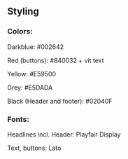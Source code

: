 ## Styling

### Colors:

Darkblue: #002642

Red (buttons): #840032 + vit text

Yellow: #E59500

Grey: #E5DADA

Black (Header and footer): #02040F


### Fonts:

Headlines incl. Header: Playfair Display

Text, buttons: Lato



